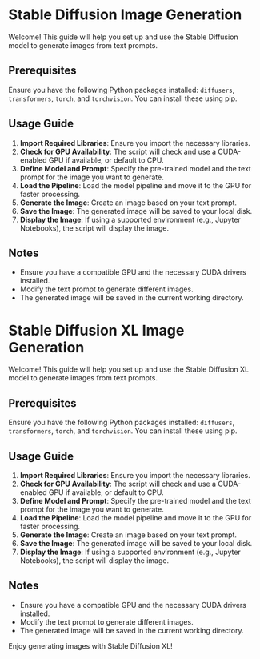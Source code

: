 # Stable Diffusion Image Generation

Welcome! This guide will help you set up and use the Stable Diffusion model to generate images from text prompts.

## Prerequisites

Ensure you have the following Python packages installed: `diffusers`, `transformers`, `torch`, and `torchvision`. You can install these using pip.

## Usage Guide

1. **Import Required Libraries**: Ensure you import the necessary libraries.
2. **Check for GPU Availability**: The script will check and use a CUDA-enabled GPU if available, or default to CPU.
3. **Define Model and Prompt**: Specify the pre-trained model and the text prompt for the image you want to generate.
4. **Load the Pipeline**: Load the model pipeline and move it to the GPU for faster processing.
5. **Generate the Image**: Create an image based on your text prompt.
6. **Save the Image**: The generated image will be saved to your local disk.
7. **Display the Image**: If using a supported environment (e.g., Jupyter Notebooks), the script will display the image.

## Notes

- Ensure you have a compatible GPU and the necessary CUDA drivers installed.
- Modify the text prompt to generate different images.
- The generated image will be saved in the current working directory.



# Stable Diffusion XL Image Generation

Welcome! This guide will help you set up and use the Stable Diffusion XL model to generate images from text prompts.

## Prerequisites

Ensure you have the following Python packages installed: `diffusers`, `transformers`, `torch`, and `torchvision`. You can install these using pip.

## Usage Guide

1. **Import Required Libraries**: Ensure you import the necessary libraries.
2. **Check for GPU Availability**: The script will check and use a CUDA-enabled GPU if available, or default to CPU.
3. **Define Model and Prompt**: Specify the pre-trained model and the text prompt for the image you want to generate.
4. **Load the Pipeline**: Load the model pipeline and move it to the GPU for faster processing.
5. **Generate the Image**: Create an image based on your text prompt.
6. **Save the Image**: The generated image will be saved to your local disk.
7. **Display the Image**: If using a supported environment (e.g., Jupyter Notebooks), the script will display the image.

## Notes

- Ensure you have a compatible GPU and the necessary CUDA drivers installed.
- Modify the text prompt to generate different images.
- The generated image will be saved in the current working directory.

Enjoy generating images with Stable Diffusion XL!




